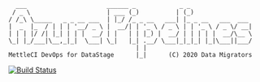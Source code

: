       ___                      ______ _            _ _
     / _ \                     | ___ (_)          | (_)
    / /_\ \_____   _ _ __ ___  | |_/ /_ _ __   ___| |_ _ __   ___  ___
    |  _  |_  / | | | '__/ _ \ |  __/| | '_ \ / _ \ | | '_ \ / _ \/ __|
    | | | |/ /| |_| | | |  __/ | |   | | |_) |  __/ | | | | |  __/\__ \
    \_| |_/___|\__,_|_|  \___| \_|   |_| .__/ \___|_|_|_| |_|\___||___/
                                       | |
    MettleCI DevOps for DataStage      |_|      (C) 2020 Data Migrators

[![Build Status](https://dev.azure.com/mettleci/ADO-WWI/_apis/build/status/WWI-ADO?branchName=master)](https://dev.azure.com/mettleci/ADO-WWI/_build/latest?definitionId=4&branchName=master)
